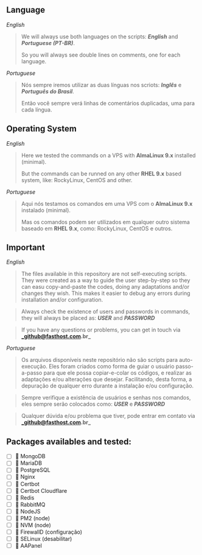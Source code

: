 ## Language

_English_
> We will always use both languages on the scripts: **_English_** and **_Portuguese (PT-BR)_**.
> 
> So you will always see double lines on comments, one for each language.

_Portuguese_
> Nós sempre iremos utilizar as duas línguas nos scriots: **_Inglês_** e **_Português do Brasil_**.
>
> Então você sempre verá linhas de comentários duplicadas, uma para cada língua.

## Operating System

_English_
>  Here we tested the commands on a VPS with **AlmaLinux 9.x** installed (minimal).
>
> But the commands can be runned on any other **RHEL 9.x** based system, like: RockyLinux, CentOS and other.

_Portuguese_
> Aqui nós testamos os comandos em uma VPS com o **AlmaLinux 9.x** instalado (minimal).
>
> Mas os comandos podem ser utilizados em qualquer outro sistema baseado em **RHEL 9.x**, como: RockyLinux, CentOS e outros.

## Important

_English_
> The files available in this repository are not self-executing scripts. They were created as a way to guide the user step-by-step so they can easu copy-and-paste the codes, doing any adaptations and/or changes they wish. This makes it easier to debug any errors during installation and/or configuration.

> Always check the existence of users and passwords in commands, they will always be placed as: **_USER_** and **_PASSWORD_**

> If you have any questions or problems, you can get in touch via **_github@fasthost.com.br_**

_Portuguese_
> Os arquivos disponíveis neste repositório não são scripts para auto-execução. Eles foram criados como forma de guiar o usuário passo-a-passo para que ele possa copiar-e-colar os códigos, e realizar as adaptações e/ou alterações que desejar. Facilitando, desta forma, a depuração de qualquer erro durante a instalação e/ou configuração.

> Sempre verifique a existência de usuários e senhas nos comandos, eles sempre serão colocados como: **_USER_** e **_PASSWORD_**

> Qualquer dúvida e/ou problema que tiver, pode entrar em contato via **_github@fasthost.com.br_**

## Packages availables and tested:
- [ ] :red_circle: MongoDB
- [ ] :red_circle: MariaDB
- [ ] :red_circle: PostgreSQL
- [ ] :red_circle: Nginx
- [ ] :red_circle: Certbot
- [ ] :red_circle: Certbot Cloudflare
- [ ] :red_circle: Redis
- [ ] :red_circle: RabbitMQ
- [ ] :red_circle: NodeJS
- [ ] :red_circle: PM2 (node)
- [ ] :red_circle: NVM (node)
- [ ] :red_circle: FirewallD (configuração)
- [ ] :red_circle: SELinux (desabilitar)
- [ ] :red_circle: AAPanel
